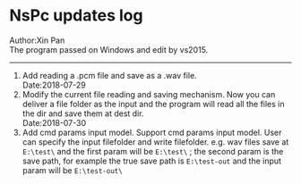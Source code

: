 # NsPc updates log
Author:Xin Pan  
The program passed on Windows and edit by vs2015.
***
1. Add reading a .pcm file and save as a .wav file.  
  Date:2018-07-29
2. Modify the current file reading and saving mechanism. Now you can deliver a file folder as the input and the program will read all the files in the dir and save them at dest dir.  
  Date:2018-07-30
3. Add cmd params input model. Support cmd params input model. User can specify the input filefolder and write filefolder. e.g. wav files save at `E:\test\` and the first param will be `E:\test\` ; the second param is the save path, for example the true save path is `E:\test-out` and the input param will be `E:\test-out\`  
